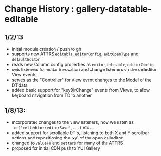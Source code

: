 Change History :  gallery-datatable-editable
======================================

1/2/13
------
* initial module creation / push to gh
* supports new ATTRS `editable`, `editorConfig`, `editOpenType` and `defaultEditor`
* reads new Column config properties as `editor`, `editable`, `editorConfig`
* sets listeners for editor invocation and change listeners on the celleditor View events
* serves as the "Controller" for View event changes to the Model of the DT data
* added basic support for "keyDirChange" events from Views, to allow keyboard navigation from TD to another

1/8/13:
------
* incorporated changes to the View listeners, now we listen as `.on('celleditor:editorSave',...)` etc ...
* added support for scrollable DT's, listening to both X and Y scrollbar actions and repositioning the 'xy' of the open celleditor
* changed to `valueFn` and `setters` for many of the ATTRS
* proposed for initial CDN push to YUI Gallery 

